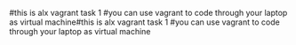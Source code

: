 #this is alx vagrant task 1
#you can use vagrant to code through your laptop as virtual machine#this is alx vagrant task 1
#you can use vagrant to code through your laptop as virtual machine

